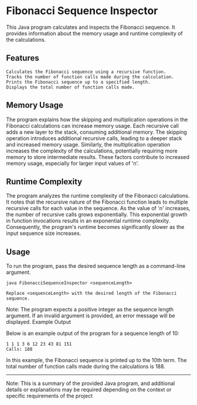 # Fibonacci Sequence Inspector

This Java program calculates and inspects the Fibonacci sequence. It provides information about the memory usage and runtime complexity of the calculations.
## Features

    Calculates the Fibonacci sequence using a recursive function.
    Tracks the number of function calls made during the calculation.
    Prints the Fibonacci sequence up to a specified length.
    Displays the total number of function calls made.

## Memory Usage

The program explains how the skipping and multiplication operations in the Fibonacci calculations can increase memory usage. Each recursive call adds a new layer to the stack, consuming additional memory. The skipping operation introduces additional recursive calls, leading to a deeper stack and increased memory usage. Similarly, the multiplication operation increases the complexity of the calculations, potentially requiring more memory to store intermediate results. These factors contribute to increased memory usage, especially for larger input values of 'n'.
## Runtime Complexity

The program analyzes the runtime complexity of the Fibonacci calculations. It notes that the recursive nature of the Fibonacci function leads to multiple recursive calls for each value in the sequence. As the value of 'n' increases, the number of recursive calls grows exponentially. This exponential growth in function invocations results in an exponential runtime complexity. Consequently, the program's runtime becomes significantly slower as the input sequence size increases.
## Usage

To run the program, pass the desired sequence length as a command-line argument.

```shell
java FibonacciSequenceInspector <sequenceLength>
```

    Replace <sequenceLength> with the desired length of the Fibonacci sequence.

Note: The program expects a positive integer as the sequence length argument. If an invalid argument is provided, an error message will be displayed.
Example Output

Below is an example output of the program for a sequence length of 10:

```shell
1 1 1 3 6 12 23 43 81 151 
Calls: 188
```
In this example, the Fibonacci sequence is printed up to the 10th term. The total number of function calls made during the calculations is 188.

---

Note: This is a summary of the provided Java program, and additional details or explanations may be required depending on the context or specific requirements of the project

